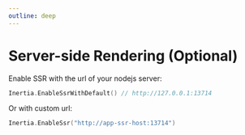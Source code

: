 ```yaml
---
outline: deep
---
```


# Server-side Rendering (Optional)

Enable SSR with the url of your nodejs server:

```go
Inertia.EnableSsrWithDefault() // http://127.0.0.1:13714
```

Or with custom url:

```go
Inertia.EnableSsr("http://app-ssr-host:13714")
```

